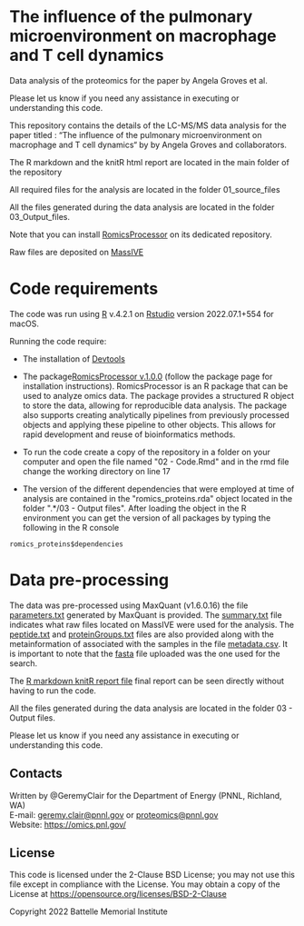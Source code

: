 # The influence of the pulmonary microenvironment on macrophage and T cell dynamics
 Data analysis of the proteomics for the paper by Angela Groves et al.

Please let us know if you need any assistance in executing or understanding this code.

This repository contains the details of the LC-MS/MS data analysis for the paper titled : “The influence of the pulmonary microenvironment on macrophage and T cell dynamics“ by by Angela Groves and collaborators.

The R markdown and the knitR html report are located in the main folder of the repository

All required files for the analysis are located in the folder 01_source_files

All the files generated during the data analysis are located in the folder 03_Output_files.

Note that you can install [RomicsProcessor](https://github.com/PNNL-Comp-Mass-Spec/RomicsProcessor) on its dedicated repository.

Raw files are deposited on [MassIVE](https://massive.ucsd.edu/ProteoSAFe/static/massive.jsp)

# Code requirements

The code was run using [R](https://cloud.r-project.org) v.4.2.1 on [Rstudio](https://rstudio.com) version 2022.07.1+554 for macOS.

Running the code require:

- The installation of [Devtools](https://cran.r-project.org/web/packages/devtools/index.html)

- The package[RomicsProcessor v.1.0.0](https://github.com/PNNL-Comp-Mass-Spec/RomicsProcessor/blob/master/RomicsProcessor_1.0.0.tar.gz) (follow the package page for installation instructions). RomicsProcessor is an R package that can be used to analyze omics data. The package provides a structured R object to store the data, allowing for reproducible data analysis. The package also supports creating analytically pipelines from previously processed objects and applying these pipeline to other objects. This allows for rapid development and reuse of bioinformatics methods.

- To run the code create a copy of the repository in a folder on your computer and open the file named "02 - Code.Rmd" and in the rmd file change the working directory on line 17

- The version of the different dependencies that were employed at time of analysis are contained in the "romics_proteins.rda" object located in the folder ".*/03 - Output files". After loading the object in the R environment you can get the version of all packages by typing the following in the R console
```
romics_proteins$dependencies

```

# Data pre-processing

The data was pre-processed using MaxQuant (v1.6.0.16) the file [parameters.txt](https://github.com/GeremyClair/The_influence_of_the_pulmonary_microenvironment_on_macrophage_and_T_cell_dynamics./blob/main/01_source_files/parameters.txt) generated by MaxQuant is provided. The [summary.txt](https://github.com/GeremyClair/The_influence_of_the_pulmonary_microenvironment_on_macrophage_and_T_cell_dynamics./blob/main/01_source_files/summary.txt) file indicates what raw files located on MassIVE were used for the analysis. The [peptide.txt](https://github.com/GeremyClair/The_influence_of_the_pulmonary_microenvironment_on_macrophage_and_T_cell_dynamics./blob/main/01_source_files/peptides.txt) and [proteinGroups.txt](https://github.com/GeremyClair/The_influence_of_the_pulmonary_microenvironment_on_macrophage_and_T_cell_dynamics./blob/main/01_source_files/proteinGroups.txt) files are also provided along with the metainformation of associated with the samples in the file [metadata.csv](https://github.com/GeremyClair/Effect_of_glomerular_disease_on_the_podocyte_cell_cycle/blob/main/01_Source_files/metadata.csv).
It is important to note that the [fasta](https://github.com/GeremyClair/The_influence_of_the_pulmonary_microenvironment_on_macrophage_and_T_cell_dynamics./blob/main/01_source_files/Uniprot_Mus_musculus_proteome_UP000000589_2021_06_28.fasta) file uploaded was the one used for the search.


The [R markdown knitR report file](https://github.com/GeremyClair/The_influence_of_the_pulmonary_microenvironment_on_macrophage_and_T_cell_dynamics./blob/main/02_code.html) final report can be seen directly without having to run the code.

All the files generated during the data analysis are located in the folder 03 - Output files.


Please let us know if you need any assistance in executing or understanding this code.

## Contacts

Written by @GeremyClair for the Department of Energy (PNNL, Richland, WA) \
E-mail: geremy.clair@pnnl.gov or proteomics@pnnl.gov \
Website: https://omics.pnl.gov/ 

## License

This code is licensed under the 2-Clause BSD License; 
you may not use this file except in compliance with the License.  You may obtain 
a copy of the License at https://opensource.org/licenses/BSD-2-Clause

Copyright 2022 Battelle Memorial Institute